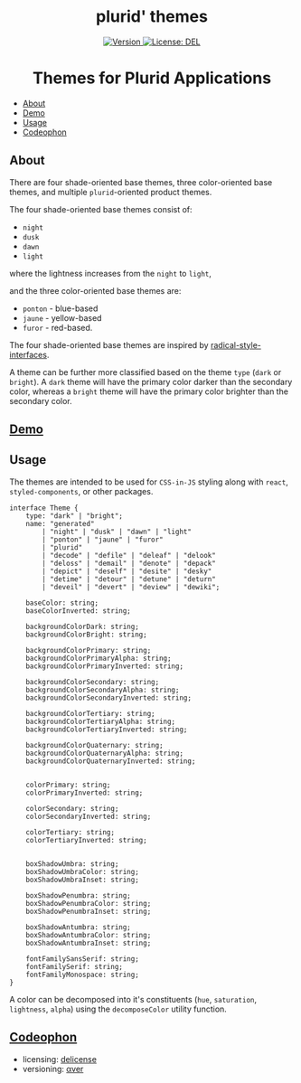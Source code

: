 <h1 align="center">
    plurid' themes
</h1>

<p align="center">
    <a target="_blank" href="https://www.npmjs.com/package/@plurid/plurid-themes">
        <img src="https://img.shields.io/npm/v/@plurid/plurid-themes.svg?logo=npm&colorB=1380C3&style=for-the-badge" alt="Version">
    </a>
    <a target="_blank" href="https://github.com/plurid/plurid-themes/blob/master/LICENSE">
        <img src="https://img.shields.io/badge/license-DEL-blue.svg?colorB=1380C3&style=for-the-badge" alt="License: DEL">
    </a>
</p>



<h1 align="center">
    Themes for Plurid Applications
</h1>



+ [About](#about)
+ [Demo](#demo)
+ [Usage](#usage)
+ [Codeophon](#codeophon)



## About

There are four shade-oriented base themes, three color-oriented base themes, and multiple `plurid`-oriented product themes.

The four shade-oriented base themes consist of:

+ `night`
+ `dusk`
+ `dawn`
+ `light`

where the lightness increases from the `night` to `light`,

and the three color-oriented base themes are:

+ `ponton` - blue-based
+ `jaune` - yellow-based
+ `furor` - red-based.

The four shade-oriented base themes are inspired by [radical-style-interfaces](https://github.com/plurid/radical-style-interfaces).

A theme can be further more classified based on the theme `type` (`dark` or `bright`). A `dark` theme will have the primary color darker than the secondary color, whereas a `bright` theme will have the primary color brighter than the secondary color.


## [Demo](https://meta.plurid.com/themes)


## Usage

The themes are intended to be used for `CSS-in-JS` styling along with `react`, `styled-components`, or other packages.

    interface Theme {
        type: "dark" | "bright";
        name: "generated"
            | "night" | "dusk" | "dawn" | "light"
            | "ponton" | "jaune" | "furor"
            | "plurid"
            | "decode" | "defile" | "deleaf" | "delook"
            | "deloss" | "demail" | "denote" | "depack"
            | "depict" | "deself" | "desite" | "desky"
            | "detime" | "detour" | "detune" | "deturn"
            | "deveil" | "devert" | "deview" | "dewiki";

        baseColor: string;
        baseColorInverted: string;

        backgroundColorDark: string;
        backgroundColorBright: string;

        backgroundColorPrimary: string;
        backgroundColorPrimaryAlpha: string;
        backgroundColorPrimaryInverted: string;

        backgroundColorSecondary: string;
        backgroundColorSecondaryAlpha: string;
        backgroundColorSecondaryInverted: string;

        backgroundColorTertiary: string;
        backgroundColorTertiaryAlpha: string;
        backgroundColorTertiaryInverted: string;

        backgroundColorQuaternary: string;
        backgroundColorQuaternaryAlpha: string;
        backgroundColorQuaternaryInverted: string;


        colorPrimary: string;
        colorPrimaryInverted: string;

        colorSecondary: string;
        colorSecondaryInverted: string;

        colorTertiary: string;
        colorTertiaryInverted: string;


        boxShadowUmbra: string;
        boxShadowUmbraColor: string;
        boxShadowUmbraInset: string;

        boxShadowPenumbra: string;
        boxShadowPenumbraColor: string;
        boxShadowPenumbraInset: string;

        boxShadowAntumbra: string;
        boxShadowAntumbraColor: string;
        boxShadowAntumbraInset: string;

        fontFamilySansSerif: string;
        fontFamilySerif: string;
        fontFamilyMonospace: string;
    }

A color can be decomposed into it's constituents (`hue`, `saturation`, `lightness`, `alpha`) using the `decomposeColor` utility function.



## [Codeophon](https://github.com/ly3xqhl8g9/codeophon)

+ licensing: [delicense](https://github.com/ly3xqhl8g9/delicense)
+ versioning: [αver](https://github.com/ly3xqhl8g9/alpha-versioning)
